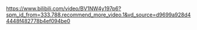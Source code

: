 
https://www.bilibili.com/video/BV1NW4y197p6?spm_id_from=333.788.recommend_more_video.1&vd_source=d9699a928d44448f482778b4ef094be0